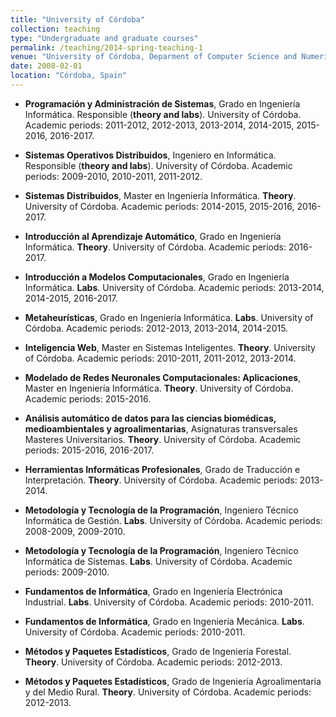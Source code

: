```yaml
---
title: "University of Córdoba"
collection: teaching
type: "Undergraduate and graduate courses"
permalink: /teaching/2014-spring-teaching-1
venue: "University of Córdoba, Deparment of Computer Science and Numerical Analysis"
date: 2008-02-01
location: "Córdoba, Spain"
---
```


- **Programación y Administración de Sistemas**, Grado en Ingeniería Informática. Responsible (**theory and labs**). University of Córdoba. Academic periods: 2011-2012, 2012-2013, 2013-2014, 2014-2015, 2015-2016, 2016-2017.

- **Sistemas Operativos Distribuidos**, Ingeniero en Informática. Responsible (**theory and labs**). University of Córdoba. Academic periods: 2009-2010, 2010-2011, 2011-2012.

- **Sistemas Distribuidos**, Master en Ingeniería Informática. **Theory**. University of Córdoba. Academic periods: 2014-2015, 2015-2016, 2016-2017.

- **Introducción al Aprendizaje Automático**, Grado en Ingeniería Informática. **Theory**. University of Córdoba. Academic periods: 2016-2017.

- **Introducción a Modelos Computacionales**, Grado en Ingeniería Informática. **Labs**. University of Córdoba. Academic periods: 2013-2014, 2014-2015, 2016-2017.

- **Metaheurísticas**, Grado en Ingeniería Informática. **Labs**. University of Córdoba. Academic periods: 2012-2013, 2013-2014, 2014-2015.

- **Inteligencia Web**, Master en Sistemas Inteligentes. **Theory**. University of Córdoba. Academic periods: 2010-2011, 2011-2012, 2013-2014.

- **Modelado de Redes Neuronales Computacionales: Aplicaciones**, Master en Ingeniería Informática. **Theory**. University of Córdoba. Academic periods: 2015-2016.

- **Análisis automático de datos para las ciencias biomédicas, medioambientales y agroalimentarias**, Asignaturas transversales Masteres Universitarios. **Theory**. University of Córdoba. Academic periods: 2015-2016, 2016-2017.

- **Herramientas Informáticas Profesionales**, Grado de Traducción e Interpretación. **Theory**. University of Córdoba. Academic periods: 2013-2014.

- **Metodología y Tecnología de la Programación**, Ingeniero Técnico Informática de Gestión. **Labs**. University of Córdoba. Academic periods: 2008-2009, 2009-2010.

- **Metodología y Tecnología de la Programación**, Ingeniero Técnico Informática de Sistemas. **Labs**. University of Córdoba. Academic periods: 2009-2010.

- **Fundamentos de Informática**, Grado en Ingeniería Electrónica Industrial. **Labs**. University of Córdoba. Academic periods: 2010-2011.

- **Fundamentos de Informática**, Grado en Ingeniería Mecánica. **Labs**. University of Córdoba. Academic periods: 2010-2011.

- **Métodos y Paquetes Estadísticos**, Grado de Ingeniería Forestal. **Theory**. University of Córdoba. Academic periods: 2012-2013.

- **Métodos y Paquetes Estadísticos**, Grado de Ingeniería Agroalimentaria y del Medio Rural. **Theory**. University of Córdoba. Academic periods: 2012-2013.


